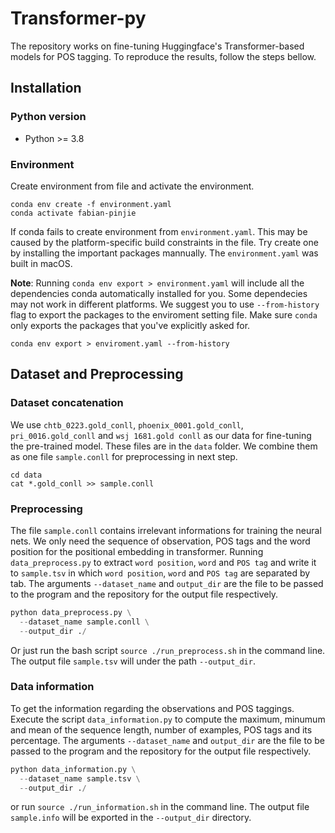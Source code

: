 # Transformer-py

The repository works on fine-tuning Huggingface's Transformer-based models for POS tagging. To reproduce the results,
follow the steps bellow.

## Installation

### Python version

* Python >= 3.8

### Environment

Create environment from file and activate the environment.

```
conda env create -f environment.yaml
conda activate fabian-pinjie
```

If conda fails to create environment from `environment.yaml`. This may be caused by the platform-specific build constraints in the file. Try create one by installing the important packages mannually. The `environment.yaml` was built in macOS.

**Note**: Running `conda env export > environment.yaml` will include all the 
dependencies conda automatically installed for you. Some dependecies may not work in different platforms.
We suggest you to use `--from-history` flag to export the packages to the enviroment setting file.
Make sure `conda` only exports the packages that you've explicitly asked for.

```
conda env export > enviroment.yaml --from-history
```

## Dataset and Preprocessing

### Dataset concatenation

We use `chtb_0223.gold_conll`, `phoenix_0001.gold_conll`, `pri_0016.gold_conll` and `wsj 1681.gold conll` as our data for fine-tuning the pre-trained model.
These files are in the `data` folder. We combine them as one file `sample.conll` for preprocessing in next step.

```
cd data
cat *.gold_conll >> sample.conll
```

### Preprocessing

The file `sample.conll` contains irrelevant informations for training the neural nets.
We only need the sequence of observation, POS tags and the word position for the positional embedding in transformer. Running `data_preprocess.py` to extract `word position`, `word` and `POS tag` and write it to
`sample.tsv` in which `word position`, `word` and `POS tag` are separated by tab. The arguments `--dataset_name` and `output_dir` are the file to be passed to the program and the repository for the output file respectively. 

```python
python data_preprocess.py \
  --dataset_name sample.conll \
  --output_dir ./
```

Or just run the bash script `source ./run_preprocess.sh` in the command line. The output file `sample.tsv` will under the 
path `--output_dir`. 


### Data information

To get the information regarding the observations and POS taggings. Execute the script `data_information.py` to compute the
maximum, minumum and mean of the sequence length, number of examples, POS tags and its percentage. The arguments `--dataset_name` and `output_dir` are the file to be passed to the program and the repository for the output file respectively. 

```python
python data_information.py \
  --dataset_name sample.tsv \
  --output_dir ./
```

or run `source ./run_information.sh` in the command line. The output file `sample.info` will be exported in the  `--output_dir` directory.
